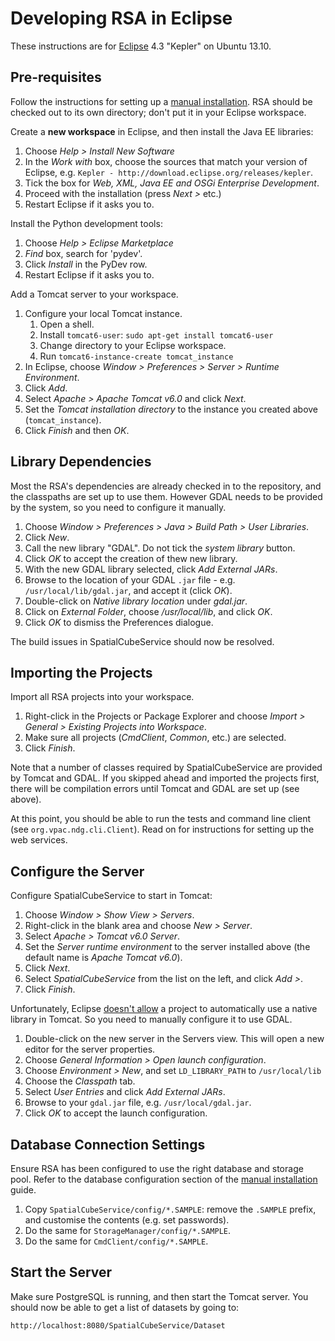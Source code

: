 # Developing RSA in Eclipse

These instructions are for [Eclipse][ecl] 4.3 "Kepler" on Ubuntu 13.10.

## Pre-requisites

Follow the instructions for setting up a [manual installation][mi]. RSA
should be checked out to its own directory; don't put it in your Eclipse
workspace.

Create a **new workspace** in Eclipse, and then install the Java EE libraries:

1. Choose *Help > Install New Software*
1. In the *Work with* box, choose the sources that match your version of
   Eclipse, e.g. `Kepler - http://download.eclipse.org/releases/kepler`.
1. Tick the box for *Web, XML, Java EE and OSGi Enterprise Development*.
1. Proceed with the installation (press *Next >* etc.)
1. Restart Eclipse if it asks you to.

Install the Python development tools:

1. Choose *Help > Eclipse Marketplace*
1. *Find* box, search for 'pydev'.
1. Click *Install* in the PyDev row.
1. Restart Eclipse if it asks you to.

Add a Tomcat server to your workspace.

1. Configure your local Tomcat instance.
    1. Open a shell.
    1. Install `tomcat6-user`: `sudo apt-get install tomcat6-user`
    1. Change directory to your Eclipse workspace.
    1. Run `tomcat6-instance-create tomcat_instance`
1. In Eclipse, choose *Window > Preferences > Server > Runtime Environment*.
1. Click *Add*.
1. Select *Apache > Apache Tomcat v6.0* and click *Next*.
1. Set the *Tomcat installation directory* to the instance you created
   above (`tomcat_instance`).
1. Click *Finish* and then *OK*.


## Library Dependencies

Most the RSA's dependencies are already checked in to the repository, and the
classpaths are set up to use them. However GDAL needs to be provided by the
system, so you need to configure it manually.

1. Choose *Window > Preferences > Java > Build Path > User Libraries*.
1. Click *New*.
1. Call the new library "GDAL". Do not tick the *system library* button.
1. Click *OK* to accept the creation of thew new library.
1. With the new GDAL library selected, click *Add External JARs*.
1. Browse to the location of your GDAL `.jar` file - e.g.
   `/usr/local/lib/gdal.jar`, and accept it (click *OK*).
1. Double-click on *Native library location* under *gdal.jar*.
1. Click on *External Folder*, choose */usr/local/lib*, and click *OK*.
1. Click *OK* to dismiss the Preferences dialogue.

The build issues in SpatialCubeService should now be resolved.


## Importing the Projects

Import all RSA projects into your workspace.

1. Right-click in the Projects or Package Explorer and choose *Import >
   General > Existing Projects into Workspace*.
1. Make sure all projects (*CmdClient*, *Common*, etc.) are selected.
1. Click *Finish*.

Note that a number of classes required by SpatialCubeService are provided by
Tomcat and GDAL. If you skipped ahead and imported the projects first, there
will be compilation errors until Tomcat and GDAL are set up (see above).

At this point, you should be able to run the tests and command line client (see
`org.vpac.ndg.cli.Client`). Read on for instructions for setting up the web
services.


## Configure the Server

Configure SpatialCubeService to start in Tomcat:

1. Choose *Window > Show View > Servers*.
1. Right-click in the blank area and choose *New > Server*.
1. Select *Apache > Tomcat v6.0 Server*.
1. Set the *Server runtime environment* to the server installed above (the
   default name is *Apache Tomcat v6.0*).
1. Click *Next*.
1. Select *SpatialCubeService* from the list on the left, and click *Add >*.
1. Click *Finish*.

Unfortunately, Eclipse [doesn't allow][eso] a project to automatically use a
native library in Tomcat. So you need to manually configure it to use GDAL.

1. Double-click on the new server in the Servers view. This will open a new
   editor for the server properties.
1. Choose *General Information > Open launch configuration*.
1. Choose *Environment > New*, and set `LD_LIBRARY_PATH` to `/usr/local/lib`
1. Choose the *Classpath* tab.
1. Select *User Entries* and click *Add External JARs*.
1. Browse to your `gdal.jar` file, e.g. `/usr/local/gdal.jar`.
1. Click *OK* to accept the launch configuration.

[eso]: http://stackoverflow.com/a/7005867/320036


## Database Connection Settings

Ensure RSA has been configured to use the right database and storage pool. Refer
to the database configuration section of the [manual installation][mi] guide.

1. Copy `SpatialCubeService/config/*.SAMPLE`: remove the `.SAMPLE` prefix,
   and customise the contents (e.g. set passwords).
1. Do the same for `StorageManager/config/*.SAMPLE`.
1. Do the same for `CmdClient/config/*.SAMPLE`.


## Start the Server

Make sure PostgreSQL is running, and then start the Tomcat server. You should
now be able to get a list of datasets by going to:

    http://localhost:8080/SpatialCubeService/Dataset

[ecl]: http://eclipse.org/
[mi]: manual_install.md
